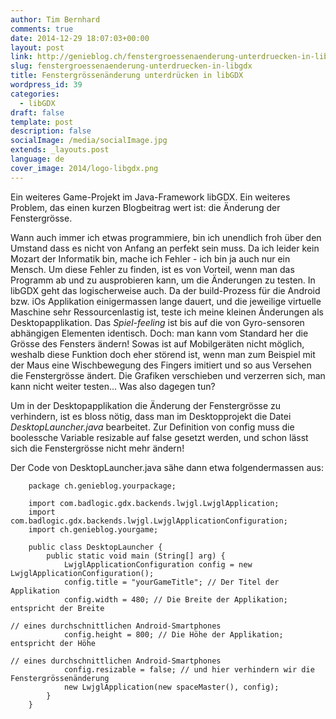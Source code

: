 ```yaml
---
author: Tim Bernhard
comments: true
date: 2014-12-29 18:07:03+00:00
layout: post
link: http://genieblog.ch/fenstergroessenaenderung-unterdruecken-in-libgdx/
slug: fenstergroessenaenderung-unterdruecken-in-libgdx
title: Fenstergrössenänderung unterdrücken in libGDX
wordpress_id: 39
categories:
  - libGDX
draft: false
template: post
description: false
socialImage: /media/socialImage.jpg
extends: _layouts.post
language: de
cover_image: 2014/logo-libgdx.png
---
```


Ein weiteres Game-Projekt im Java-Framework libGDX. Ein weiteres Problem, das einen kurzen Blogbeitrag wert ist: die Änderung der Fenstergrösse.

Wann auch immer ich etwas programmiere, bin ich unendlich froh über den Umstand dass es nicht von Anfang an perfekt sein muss. Da ich leider kein Mozart der Informatik bin, mache ich Fehler - ich bin ja auch nur ein Mensch. Um diese Fehler zu finden, ist es von Vorteil, wenn man das Programm ab und zu ausprobieren kann, um die Änderungen zu testen. In libGDX geht das logischerweise auch. Da der build-Prozess für die Android bzw. iOs Applikation einigermassen lange dauert, und die jeweilige virtuelle Maschine sehr Ressourcenlastig ist, teste ich meine kleinen Änderungen als Desktopapplikation. Das _Spiel-feeling_ ist bis auf die von Gyro-sensoren abhängigen Elementen identisch. Doch: man kann vom Standard her die Grösse des Fensters ändern! Sowas ist auf Mobilgeräten nicht möglich, weshalb diese Funktion doch eher störend ist, wenn man zum Beispiel mit der Maus eine Wischbewegung des Fingers imitiert und so aus Versehen die Fenstergrösse ändert. Die Grafiken verschieben und verzerren sich, man kann nicht weiter testen... Was also dagegen tun?

Um in der Desktopapplikation die Änderung der Fenstergrösse zu verhindern, ist es bloss nötig, dass man im Desktopprojekt die Datei _DesktopLauncher.java_ bearbeitet. Zur Definition von config muss die boolessche Variable resizable auf false gesetzt werden, und schon lässt sich die Fenstergrösse nicht mehr ändern!

Der Code von DesktopLauncher.java sähe dann etwa folgendermassen aus:


		package ch.genieblog.yourpackage;

		import com.badlogic.gdx.backends.lwjgl.LwjglApplication;
		import com.badlogic.gdx.backends.lwjgl.LwjglApplicationConfiguration;
		import ch.genieblog.yourgame;

		public class DesktopLauncher {
			public static void main (String[] arg) {
				LwjglApplicationConfiguration config = new LwjglApplicationConfiguration();
				config.title = "yourGameTitle"; // Der Titel der Applikation
				config.width = 480; // Die Breite der Applikation; entspricht der Breite 
																				// eines durchschnittlichen Android-Smartphones
				config.height = 800; // Die Höhe der Applikation; entspricht der Höhe
																				// eines durchschnittlichen Android-Smartphones
				config.resizable = false; // und hier verhindern wir die Fenstergrössenänderung
				new LwjglApplication(new spaceMaster(), config);
			}
		}
